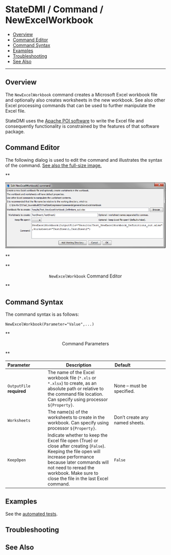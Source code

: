 # StateDMI / Command / NewExcelWorkbook #

* [Overview](#overview)
* [Command Editor](#command-editor)
* [Command Syntax](#command-syntax)
* [Examples](#examples)
* [Troubleshooting](#troubleshooting)
* [See Also](#see-also)

-------------------------

## Overview ##

The `NewExcelWorkbook` command creates a Microsoft Excel workbook file and
optionally also creates worksheets in the new workbook.
See also other Excel processing commands that can be used to further manipulate the Excel file.

StateDMI uses the [Apache POI software](http://poi.apache.org) to write the Excel file
and consequently functionality is constrained by the features of that software package.

## Command Editor ##

The following dialog is used to edit the command and illustrates the syntax of the command.
<a href="../NewExcelWorkbook.png">See also the full-size image.</a>

**<p style="text-align: center;">
![NewExcelWorkbook](NewExcelWorkbook.png)
</p>**

**<p style="text-align: center;">
`NewExcelWorkbook` Command Editor
</p>**

## Command Syntax ##

The command syntax is as follows:

```text
NewExcelWorkbook(Parameter="Value",...)
```
**<p style="text-align: center;">
Command Parameters
</p>**

|**Parameter**&nbsp;&nbsp;&nbsp;&nbsp;&nbsp;&nbsp;&nbsp;&nbsp;&nbsp;&nbsp;&nbsp;|**Description**|**Default**&nbsp;&nbsp;&nbsp;&nbsp;&nbsp;&nbsp;&nbsp;&nbsp;&nbsp;&nbsp;&nbsp;&nbsp;&nbsp;&nbsp;&nbsp;&nbsp;&nbsp;&nbsp;&nbsp;&nbsp;&nbsp;&nbsp;&nbsp;&nbsp;&nbsp;&nbsp;&nbsp;|
|--------------|-----------------|-----------------|
|`OutputFile`<br>**required**|The name of the Excel workbook file (`*.xls` or `*.xlsx`) to create, as an absolute path or relative to the command file location.  Can specify using processor `${Property}`.|None – must be specified.|
|`Worksheets`|The name(s) of the worksheets to create in the workbook.  Can specify using processor `${Property}`.|Don’t create any named sheets.|
|`KeepOpen`|Indicate whether to keep the Excel file open (True) or close after creating (`False`).  Keeping the file open will increase performance because later commands will not need to reread the workbook.  Make sure to close the file in the last Excel command.|`False`|

## Examples ##

See the [automated tests](https://github.com/OpenCDSS/cdss-app-statedmi-test/tree/master/test/regression/commands/NewExcelWorkbook).

## Troubleshooting ##

## See Also ##
